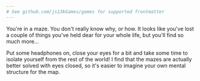 ```yaml
---
# See github.com/js13kGames/games for supported frontmatter
---
```

You're in a maze. You don't really know why, or how. It looks like you've lost a couple of things you've held dear for your whole life, but you'll find so much more...

Put some headphones on, close your eyes for a bit and take some time to isolate yourself from the rest of the world! I find that the mazes are actually better solved with eyes closed, so it's easier to imagine your own mental structure for the map.